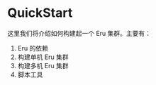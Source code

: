 QuickStart
===========

这里我们将介绍如何构建起一个 Eru 集群。主要有：

1. Eru 的依赖
2. 构建单机 Eru 集群
3. 构建多机 Eru 集群
4. 脚本工具
